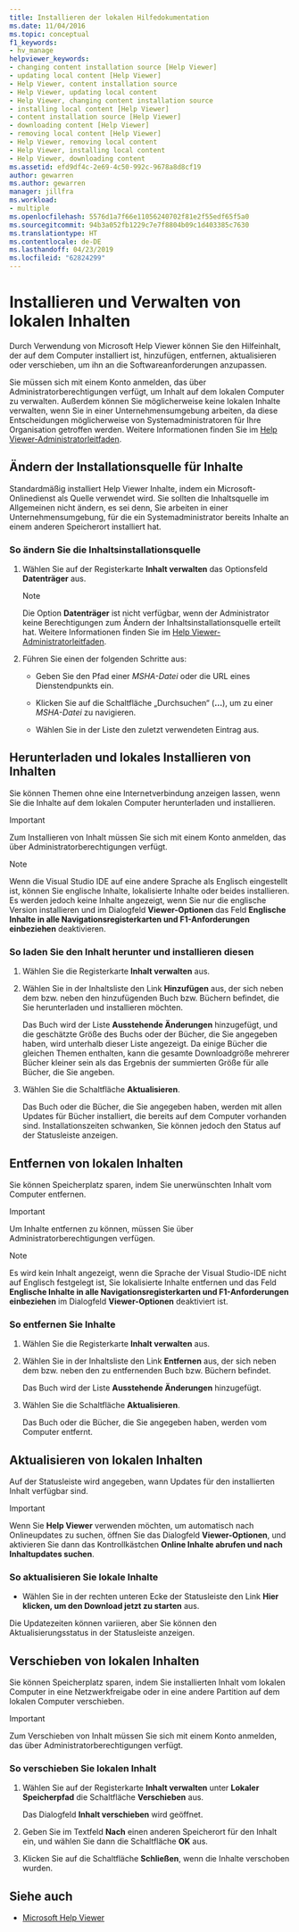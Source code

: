 ```yaml
---
title: Installieren der lokalen Hilfedokumentation
ms.date: 11/04/2016
ms.topic: conceptual
f1_keywords:
- hv_manage
helpviewer_keywords:
- changing content installation source [Help Viewer]
- updating local content [Help Viewer]
- Help Viewer, content installation source
- Help Viewer, updating local content
- Help Viewer, changing content installation source
- installing local content [Help Viewer]
- content installation source [Help Viewer]
- downloading content [Help Viewer]
- removing local content [Help Viewer]
- Help Viewer, removing local content
- Help Viewer, installing local content
- Help Viewer, downloading content
ms.assetid: efd9df4c-2e69-4c50-992c-9678a8d8cf19
author: gewarren
ms.author: gewarren
manager: jillfra
ms.workload:
- multiple
ms.openlocfilehash: 5576d1a7f66e11056240702f81e2f55edf65f5a0
ms.sourcegitcommit: 94b3a052fb1229c7e7f8804b09c1d403385c7630
ms.translationtype: HT
ms.contentlocale: de-DE
ms.lasthandoff: 04/23/2019
ms.locfileid: "62824299"
---
```

# <a name="install-and-manage-local-content"></a>Installieren und Verwalten von lokalen Inhalten

Durch Verwendung von Microsoft Help Viewer können Sie den Hilfeinhalt, der auf dem Computer installiert ist, hinzufügen, entfernen, aktualisieren oder verschieben, um ihn an die Softwareanforderungen anzupassen.

Sie müssen sich mit einem Konto anmelden, das über Administratorberechtigungen verfügt, um Inhalt auf dem lokalen Computer zu verwalten. Außerdem können Sie möglicherweise keine lokalen Inhalte verwalten, wenn Sie in einer Unternehmensumgebung arbeiten, da diese Entscheidungen möglicherweise von Systemadministratoren für Ihre Organisation getroffen werden. Weitere Informationen finden Sie im [Help Viewer-Administratorleitfaden](../help-viewer/administrator-guide.md).

## <a name="change-the-content-installation-source"></a>Ändern der Installationsquelle für Inhalte

Standardmäßig installiert Help Viewer Inhalte, indem ein Microsoft-Onlinedienst als Quelle verwendet wird. Sie sollten die Inhaltsquelle im Allgemeinen nicht ändern, es sei denn, Sie arbeiten in einer Unternehmensumgebung, für die ein Systemadministrator bereits Inhalte an einem anderen Speicherort installiert hat.

### <a name="to-change-the-content-installation-source"></a>So ändern Sie die Inhaltsinstallationsquelle

1. Wählen Sie auf der Registerkarte **Inhalt verwalten** das Optionsfeld **Datenträger** aus.

    > [!NOTE]
    > Die Option **Datenträger** ist nicht verfügbar, wenn der Administrator keine Berechtigungen zum Ändern der Inhaltsinstallationsquelle erteilt hat. Weitere Informationen finden Sie im [Help Viewer-Administratorleitfaden](../help-viewer/administrator-guide.md).

2. Führen Sie einen der folgenden Schritte aus:

    - Geben Sie den Pfad einer *MSHA-Datei* oder die URL eines Dienstendpunkts ein.

    - Klicken Sie auf die Schaltfläche „Durchsuchen“ (**…**), um zu einer *MSHA-Datei* zu navigieren.

    - Wählen Sie in der Liste den zuletzt verwendeten Eintrag aus.

## <a name="download-and-install-content-locally"></a>Herunterladen und lokales Installieren von Inhalten

Sie können Themen ohne eine Internetverbindung anzeigen lassen, wenn Sie die Inhalte auf dem lokalen Computer herunterladen und installieren.

> [!IMPORTANT]
> Zum Installieren von Inhalt müssen Sie sich mit einem Konto anmelden, das über Administratorberechtigungen verfügt.

> [!NOTE]
> Wenn die Visual Studio IDE auf eine andere Sprache als Englisch eingestellt ist, können Sie englische Inhalte, lokalisierte Inhalte oder beides installieren. Es werden jedoch keine Inhalte angezeigt, wenn Sie nur die englische Version installieren und im Dialogfeld **Viewer-Optionen** das Feld **Englische Inhalte in alle Navigationsregisterkarten und F1-Anforderungen einbeziehen** deaktivieren.

### <a name="to-download-and-install-content"></a>So laden Sie den Inhalt herunter und installieren diesen

1. Wählen Sie die Registerkarte **Inhalt verwalten** aus.

2. Wählen Sie in der Inhaltsliste den Link **Hinzufügen** aus, der sich neben dem bzw. neben den hinzufügenden Buch bzw. Büchern befindet, die Sie herunterladen und installieren möchten.

     Das Buch wird der Liste **Ausstehende Änderungen** hinzugefügt, und die geschätzte Größe des Buchs oder der Bücher, die Sie angegeben haben, wird unterhalb dieser Liste angezeigt. Da einige Bücher die gleichen Themen enthalten, kann die gesamte Downloadgröße mehrerer Bücher kleiner sein als das Ergebnis der summierten Größe für alle Bücher, die Sie angeben.

3. Wählen Sie die Schaltfläche **Aktualisieren**.

     Das Buch oder die Bücher, die Sie angegeben haben, werden mit allen Updates für Bücher installiert, die bereits auf dem Computer vorhanden sind. Installationszeiten schwanken, Sie können jedoch den Status auf der Statusleiste anzeigen.

## <a name="remove-local-content"></a>Entfernen von lokalen Inhalten

Sie können Speicherplatz sparen, indem Sie unerwünschten Inhalt vom Computer entfernen.

> [!IMPORTANT]
> Um Inhalte entfernen zu können, müssen Sie über Administratorberechtigungen verfügen.

> [!NOTE]
> Es wird kein Inhalt angezeigt, wenn die Sprache der Visual Studio-IDE nicht auf Englisch festgelegt ist, Sie lokalisierte Inhalte entfernen und das Feld **Englische Inhalte in alle Navigationsregisterkarten und F1-Anforderungen einbeziehen** im Dialogfeld **Viewer-Optionen** deaktiviert ist.

### <a name="to-remove-content"></a>So entfernen Sie Inhalte

1. Wählen Sie die Registerkarte **Inhalt verwalten** aus.

2. Wählen Sie in der Inhaltsliste den Link **Entfernen** aus, der sich neben dem bzw. neben den zu entfernenden Buch bzw. Büchern befindet.

     Das Buch wird der Liste **Ausstehende Änderungen** hinzugefügt.

3. Wählen Sie die Schaltfläche **Aktualisieren**.

     Das Buch oder die Bücher, die Sie angegeben haben, werden vom Computer entfernt.

## <a name="update-local-content"></a>Aktualisieren von lokalen Inhalten

Auf der Statusleiste wird angegeben, wann Updates für den installierten Inhalt verfügbar sind.

> [!IMPORTANT]
> Wenn Sie **Help Viewer** verwenden möchten, um automatisch nach Onlineupdates zu suchen, öffnen Sie das Dialogfeld **Viewer-Optionen**, und aktivieren Sie dann das Kontrollkästchen **Online Inhalte abrufen und nach Inhaltupdates suchen**.

### <a name="to-update-local-content"></a>So aktualisieren Sie lokale Inhalte

- Wählen Sie in der rechten unteren Ecke der Statusleiste den Link **Hier klicken, um den Download jetzt zu starten** aus.

Die Updatezeiten können variieren, aber Sie können den Aktualisierungsstatus in der Statusleiste anzeigen.

## <a name="move-local-content"></a>Verschieben von lokalen Inhalten

Sie können Speicherplatz sparen, indem Sie installierten Inhalt vom lokalen Computer in eine Netzwerkfreigabe oder in eine andere Partition auf dem lokalen Computer verschieben.

> [!IMPORTANT]
> Zum Verschieben von Inhalt müssen Sie sich mit einem Konto anmelden, das über Administratorberechtigungen verfügt.

### <a name="to-move-local-content"></a>So verschieben Sie lokalen Inhalt

1. Wählen Sie auf der Registerkarte **Inhalt verwalten** unter **Lokaler Speicherpfad** die Schaltfläche **Verschieben** aus.

     Das Dialogfeld **Inhalt verschieben** wird geöffnet.

2. Geben Sie im Textfeld **Nach** einen anderen Speicherort für den Inhalt ein, und wählen Sie dann die Schaltfläche **OK** aus.

3. Klicken Sie auf die Schaltfläche **Schließen**, wenn die Inhalte verschoben wurden.

## <a name="see-also"></a>Siehe auch

- [Microsoft Help Viewer](../help-viewer/overview.md)